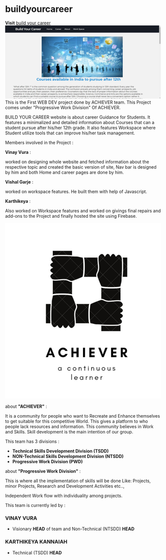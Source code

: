 # buildyourcareer
**Visit** [build your career](https://buildyourcareer-achiever.web.app/index.html)
![buildyourcareer](bycpic.jpg)
This is the First WEB DEV project done by ACHIEVER team.
This Project comes under "Progressive Work Division" Of ACHIEVER.
      
BUILD YOUR CAREER website is about career Guidance for Students.
It features a minimalized and detailed information about Courses that can a student pursue after his/her 12th grade.
It also features Workspace where Student utilize tools that can improve his/her task management.
      
Members involved in the Project : 

 **Vinay Vura** :
      
   worked on designing whole website and fetched information about the respective topic 
      and created the basic version of site, Nav bar is designed by him and both Home and career pages are done by him.
      
 **Vishal Garje** : 
      
  worked on workspace features. He built them with help of Javascript.
      
 **Karthikeya** :

  Also worked on Workspace features and worked on givings final repairs and add-ons to the Project 
       and finally hosted the site using Firebase.
      
   
   
   
   
   
  ![achiever](achiever.png)
  
  
  
  
 about **"ACHIEVER"** :
      
   It is a community for people who want to Recreate and Enhance themselves to get suitable for this competitive World.
          This gives a platform to who people lack resources and information. 
          This community believes in Work and Skills.
          Skill development is the main intention of our group.
      
   This team has 3 divisions :
   * **Technical Skills Development Division (TSDD)**
   * **NON-Technical Skills Development Division (NTSDD)**
   * **Progressive Work Division (PWD)**
   
   
   about **"Progressive Work Division"** :
      
   This is where all the implementation of skills will be done
          Like: Projects, minor Projects, Research and Development Activities etc..,
      
   Independent Work flow with individuality among projects.
   
   
   
   
   This team is currently led by :
  ### **VINAY VURA**
   
   * Visionary **HEAD** of team and Non-Technical (NTSDD) **HEAD**
   
   
  ### **KARTHIKEYA KANNAIAH**
   
   * Technical (TSDD) **HEAD**

